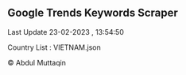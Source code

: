 

## Google Trends Keywords Scraper 
 
Last Update 23-02-2023 , 13:54:50

Country List :
VIETNAM.json



© Abdul Muttaqin 
